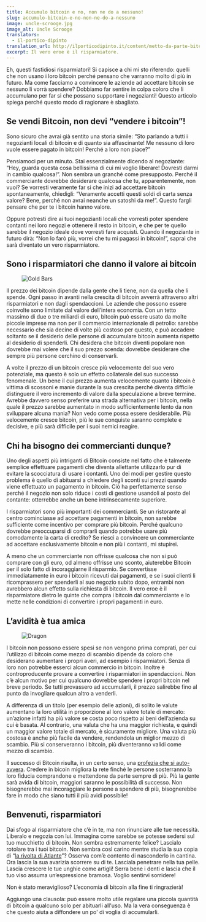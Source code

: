 ```yaml
---
title: Accumulo bitcoin e no, non ne do a nessuno!
slug: accumulo-bitcoin-e-no-non-ne-do-a-nessuno
image: uncle-scrooge.jpg
image_alt: Uncle Scrooge
translators:
  - il-portico-dipinto
translation_url: http://ilporticodipinto.it/content/metto-da-parte-bitcoin-e-no-non-ne-do-nessuno
excerpt: Il vero eroe è il risparmiatore.
---
```


Eh, questi fastidiosi risparmiatori! Si capisce a chi mi sto riferendo: quelli che non usano i loro bitcoin perché pensano che varranno molto di più in futuro. Ma come facciamo a convincere le aziende ad accettare bitcoin se nessuno li vorrà spendere? Dobbiamo far sentire in colpa coloro che li accumulano per far si che possano supportare i negozianti! Questo articolo spiega perché questo modo di ragionare è sbagliato.

## Se vendi Bitcoin, non devi “vendere i bitcoin”!

Sono sicuro che avrai già sentito una storia simile: “Sto parlando a tutti i negozianti locali di bitcoin e di quanto sia affascinante! Me nessuno di loro vuole essere pagato in bitcoin! Perché a loro non piace?”

Pensiamoci per un minuto. Stai essenzialmente dicendo al negoziante: “Hey, guarda questa cosa bellissima di cui mi voglio liberare! Dovresti darmi in cambio qualcosa!”. Non sembra un granché come presupposto. Perché il commerciante dovrebbe desiderare qualcosa che tu, apparentemente, non vuoi? Se vorresti veramente far si che inizi ad accettare bitcoin spontaneamente, chiedigli: “Veramente accetti questi soldi di carta senza valore? Bene, perché non avrai neanche un satoshi da me!”. Questo fargli pensare che per te i bitcoin hanno valore.

Oppure potresti dire ai tuoi negozianti locali che vorresti poter spendere contanti nei loro negozi e ottenere il resto in bitcoin, e che per te quello sarebbe il negozio ideale dove vorresti fare acquisti. Quando il negoziante in futuro dirà: “Non lo farò più, vorrei che tu mi pagassi in bitcoin!”, saprai che sarà diventato un vero risparmiatore.

## Sono i risparmiatori che danno il valore ai bitcoin

<figure>
  <img src="/img/mempool/im-hoarding-bitcoins-and-no-you-cant-have-any/gold-bars.jpg" alt="Gold Bars" />
</figure>

Il prezzo dei bitcoin dipende dalla gente che li tiene, non da quella che li spende. Ogni passo in avanti nella crescita di bitcoin avverrà attraverso altri risparmiatori e non dagli spendaccioni. Le aziende che possono essere coinvolte sono limitate dal valore dell’intera economia. Con un tetto massimo di due o tre miliardi di euro, bitcoin può essere usato da molte piccole imprese ma non per il commercio internazionale di petrolio: sarebbe necessario che sia decine di volte più costoso per questo, e può accadere soltanto se il desiderio delle persone di accumulare bitcoin aumenta rispetto al desiderio di spenderli. Chi desidera che bitcoin diventi popolare non dovrebbe mai volere che il suo prezzo scenda: dovrebbe desiderare che sempre più persone cerchino di conservarli.

A volte il prezzo di un bitcoin cresce più velocemente del suo vero potenziale, ma questo è solo un effetto collaterale del suo successo fenomenale. Un bene il cui prezzo aumenta velocemente quanto i bitcoin è vittima di scossoni e manie durante la sua crescita perché diventa difficile distinguere il vero incremento di valore dalla speculazione a breve termine. Avrebbe davvero senso preferire una strada alternativa per i bitcoin, nella quale il prezzo sarebbe aumentato in modo sufficientemente lento da non sviluppare alcuna mania? Non vedo come possa essere desiderabile. Più velocemente cresce bitcoin, più le sue conquiste saranno complete e decisive, e più sarà difficile per i suoi nemici reagire.

## Chi ha bisogno dei commercianti dunque?

Uno degli aspetti più intriganti di Bitcoin consiste nel fatto che è talmente semplice effettuare pagamenti che diventa allettante utilizzarlo pur di evitare la scocciatura di usare i contanti. Uno dei modi per gestire questo problema è quello di abituarsi a chiedere degli sconti sui prezzi quando viene effettuato un pagamento in bitcoin. Ciò ha perfettamente senso perché il negozio non solo riduce i costi di gestione usandoli al posto del contante: otterrebbe anche un bene intrinsecamente superiore.

I risparmiatori sono più importanti dei commercianti. Se un ristorante al centro cominciasse ad accettare pagamenti in bitcoin, non sarebbe sufficiente come incentivo per comprare più bitcoin. Perché qualcuno dovrebbe preoccuparsi di comprarli quando potrebbe usare più comodamente la carta di credito? Se riesci a convincere un commerciante ad accettare esclusivamente bitcoin e non più i contanti, mi stupirei.

A meno che un commerciante non offrisse qualcosa che non si può comprare con gli euro, od almeno offrisse uno sconto, aiuterebbe Bitcoin per il solo fatto di incoraggiarne il risparmio. Se convertisse immediatamente in euro i bitcoin ricevuti dai pagamenti, e se i suoi clienti li ricomprassero per spenderli al suo negozio subito dopo, entrambi non avrebbero alcun effetto sulla richiesta di bitcoin. Il vero eroe è il risparmiatore dietro le quinte che compra i bitcoin dal commerciante e lo mette nelle condizioni di convertire i propri pagamenti in euro.

## L’avidità è tua amica

<figure>
  <img src="/img/mempool/im-hoarding-bitcoins-and-no-you-cant-have-any/dragon.jpg" alt="Dragon" />
</figure>

I bitcoin non possono essere spesi se non vengono prima comprati, per cui l’utilizzo di bitcoin come mezzo di scambio dipende da coloro che desiderano aumentare i propri averi, ad esempio i risparmiatori. Senza di loro non potrebbe esserci alcun commercio in bitcoin. Inoltre è controproducente provare a convertire i risparmiatori in spendaccioni. Non c’è alcun motivo per cui qualcuno dovrebbe spendere i propri bitcoin nel breve periodo. Se tutti provassero ad accumularli, il prezzo salirebbe fino al punto da invogliare qualcun altro a venderli.

A differenza di un titolo (per esempio delle azioni), di solito le valute aumentano la loro utilità in proporzione al loro valore totale di mercato: un’azione infatti ha più valore se costa poco rispetto ai beni dell’azienda su cui è basata. Al contrario, una valuta che ha una maggior richiesta, e quindi un maggior valore totale di mercato, è sicuramente migliore. Una valuta più costosa è anche più facile da vendere, rendendola un miglior mezzo di scambio. Più si conserveranno i bitcoin, più diventeranno validi come mezzo di scambio.

Il successo di Bitcoin risulta, in un certo senso, una [profezia che si auto-avvera](http://konradsgraf.com/blog1/2013/11/7/hyper-monetization-reloaded-another-round-of-bubble-talk.html). Credere in bicoin migliora la rete finché le persone sosterranno la loro fiducia comprandone e mettendone da parte sempre di più. Più la gente sarà avida di bitcoin, maggiori saranno le possibilità di successo. Non bisognerebbe mai incoraggiare le persone a spendere di più, bisognerebbe fare in modo che siano tutti il più avidi possibile!

## Benvenuti, risparmiatori

Dai sfogo al risparmiatore che c’è in te, ma non rinunciare alle tue necessità. Liberalo e negozia con lui. Immagina come sarebbe se potesse sedersi sul tuo mucchietto di bitcoin. Non sembra estremamente felice? Lascialo rotolare tra i tuoi bitcoin. Non sembra così carino mentre studia la sua copia di “[la rivolta di Atlante](https://it.wikipedia.org/wiki/La_rivolta_di_Atlante)”? Osserva com’è contento di nasconderlo in cantina. Ora lascia la sua avarizia scorrere su di te. Lasciala penetrare nella tua pelle. Lascia crescere le tue unghie come artigli! Serra bene i denti e lascia che il tuo viso assuma un’espressione bramosa. Voglio sentirvi sorridere!

Non è stato meraviglioso? L’economia di bitcoin alla fine ti ringrazierà!

Aggiungo una clausola: può essere molto utile regalare una piccola quantità di bitcoin a qualcuno solo per abituarli all'uso. Ma la vera conseguenza è che questo aiuta a diffondere un po' di voglia di accumularli.
